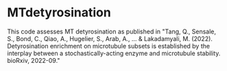 # MTdetyrosination
This code assesses MT detyrosination as published in "Tang, Q., Sensale, S., Bond, C., Qiao, A., Hugelier, S., Arab, A., ... &amp; Lakadamyali, M. (2022). Detyrosination enrichment on microtubule subsets is established by the interplay between a stochastically-acting enzyme and microtubule stability. bioRxiv, 2022-09."
